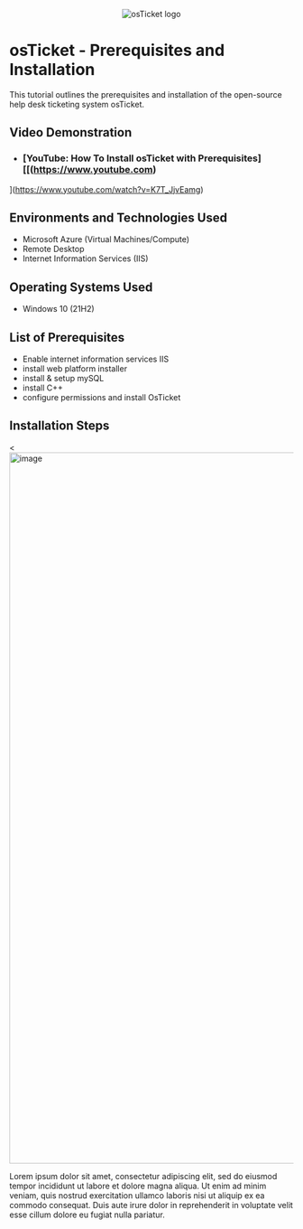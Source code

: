 <p align="center">
<img src="https://i.imgur.com/Clzj7Xs.png" alt="osTicket logo"/>
</p>

<h1>osTicket - Prerequisites and Installation</h1>
This tutorial outlines the prerequisites and installation of the open-source help desk ticketing system osTicket.<br />


<h2>Video Demonstration</h2>

- ### [YouTube: How To Install osTicket with Prerequisites][[(https://www.youtube.com)
](https://www.youtube.com/watch?v=K7T_JjvEamg)
<h2>Environments and Technologies Used</h2>

- Microsoft Azure (Virtual Machines/Compute)
- Remote Desktop
- Internet Information Services (IIS)

<h2>Operating Systems Used </h2>

- Windows 10</b> (21H2)

<h2>List of Prerequisites</h2>

- Enable internet information services IIS
- install web platform installer 
- install & setup mySQL 
- install C++
- configure permissions and install OsTicket

<h2>Installation Steps</h2>
<<img width="1259" alt="image" src="https://github.com/cedi510/osticket-prereqs/assets/132964514/dfb23e70-b22c-4379-a4a3-170df752f30d">


Lorem ipsum dolor sit amet, consectetur adipiscing elit, sed do eiusmod tempor incididunt ut labore et dolore magna aliqua. Ut enim ad minim veniam, quis nostrud exercitation ullamco laboris nisi ut aliquip ex ea commodo consequat. Duis aute irure dolor in reprehenderit in voluptate velit esse cillum dolore eu fugiat nulla pariatur.
</p>
<br />
